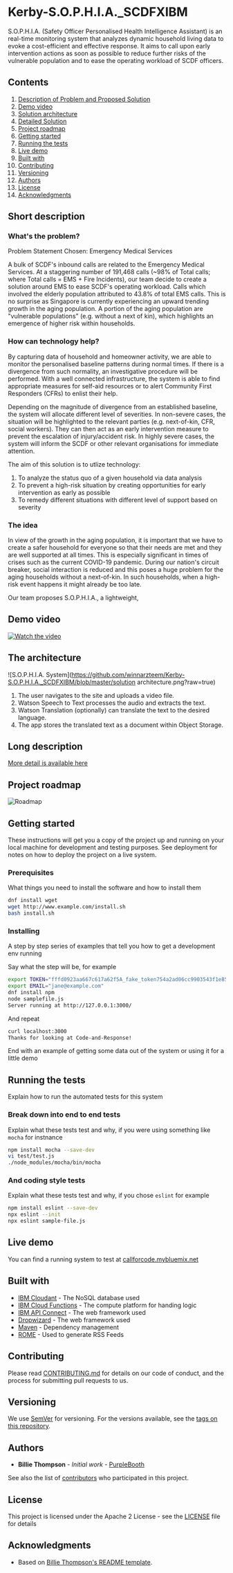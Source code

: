 # Kerby-S.O.P.H.I.A._SCDFXIBM
S.O.P.H.I.A. (Safety Officer Personalised Health Intelligence Assistant) is an real-time monitoring system that analyzes dynamic household living data to evoke a cost-efficient and effective response. It aims to call upon early intervention actions as soon as possible to reduce further risks of the vulnerable population and to ease the operating workload of SCDF officers.

## Contents

1. [Description of Problem and Proposed Solution](#short-description)
1. [Demo video](#demo-video)
1. [Solution architecture](#the-architecture)
1. [Detailed Solution](#long-description)
1. [Project roadmap](#project-roadmap)
1. [Getting started](#getting-started)
1. [Running the tests](#running-the-tests)
1. [Live demo](#live-demo)
1. [Built with](#built-with)
1. [Contributing](#contributing)
1. [Versioning](#versioning)
1. [Authors](#authors)
1. [License](#license)
1. [Acknowledgments](#acknowledgments)

## Short description

### What's the problem? 

Problem Statement Chosen: Emergency Medical Services

A bulk of SCDF's inbound calls are related to the Emergency Medical Services. At a staggering number of 191,468 calls (~98% of Total calls; where Total calls = EMS + Fire Incidents), our team decide to create a solution around EMS to ease SCDF's operating workload. Calls which involved the elderly population attributed to 43.8% of total EMS calls. This is no surprise as Singapore is currently experiencing an upward trending growth in the aging population. A portion of the aging population are "vulnerable populations" (e.g. without a next of kin), which highlights an emergence of higher risk within households.

### How can technology help?

By capturing data of household and homeowner activity, we are able to monitor the personalised baseline patterns during normal times. If there is a divergence from such normality, an investigative procedure will be performed. With a well connected infrastructure, the system is able to find appropriate measures for self-aid resources or to alert Community First Responders (CFRs) to enlist their help. 

Depending on the magnitude of divergence from an established baseline, the system will allocate different level of severities. In non-severe cases, the situation will be highlighted to the relevant parties (e.g. next-of-kin, CFR, social workers). They can then act as an early intervention measure to prevent the escalation of injury/accident risk. In highly severe cases, the system will inform the SCDF or other relevant organisations for immediate attention. 

The aim of this solution is to utlize technology:
1. To analyze the status quo of a given household via data analysis
2. To prevent a high-risk situation by creating opportunities for early intervention as early as possible
3. To remedy different situations with different level of support based on severity

### The idea

In view of the growth in the aging population, it is important that we have to create a safer household for everyone so that their needs are met and they are well supported at all times. This is especially significant in times of crises such as the current COVID-19 pandemic. During our nation's circuit breaker, social interaction is reduced and this poses a huge problem for the aging households without a next-of-kin. In such households, when a high-risk event happens it might already be too late.

Our team proposes S.O.P.H.I.A., a lightweight,

## Demo video

[![Watch the video](https://github.com/Code-and-Response/Liquid-Prep/blob/master/images/IBM-interview-video-image.png)](https://youtu.be/vOgCOoy_Bx0)

## The architecture

![S.O.P.H.I.A. System](https://github.com/winnarzteem/Kerby-S.O.P.H.I.A._SCDFXIBM/blob/master/solution architecture.png?raw=true)

1. The user navigates to the site and uploads a video file.
2. Watson Speech to Text processes the audio and extracts the text.
3. Watson Translation (optionally) can translate the text to the desired language.
4. The app stores the translated text as a document within Object Storage.

## Long description

[More detail is available here](DESCRIPTION.md)

## Project roadmap

![Roadmap](roadmap.jpg)

## Getting started

These instructions will get you a copy of the project up and running on your local machine for development and testing purposes. See deployment for notes on how to deploy the project on a live system.

### Prerequisites

What things you need to install the software and how to install them

```bash
dnf install wget
wget http://www.example.com/install.sh
bash install.sh
```

### Installing

A step by step series of examples that tell you how to get a development env running

Say what the step will be, for example

```bash
export TOKEN="fffd0923aa667c617a62f5A_fake_token754a2ad06cc9903543f1e85"
export EMAIL="jane@example.com"
dnf install npm
node samplefile.js
Server running at http://127.0.0.1:3000/
```

And repeat

```bash
curl localhost:3000
Thanks for looking at Code-and-Response!
```

End with an example of getting some data out of the system or using it for a little demo

## Running the tests

Explain how to run the automated tests for this system

### Break down into end to end tests

Explain what these tests test and why, if you were using something like `mocha` for instnance

```bash
npm install mocha --save-dev
vi test/test.js
./node_modules/mocha/bin/mocha
```

### And coding style tests

Explain what these tests test and why, if you chose `eslint` for example

```bash
npm install eslint --save-dev
npx eslint --init
npx eslint sample-file.js
```

## Live demo

You can find a running system to test at [callforcode.mybluemix.net](http://callforcode.mybluemix.net/)

## Built with

* [IBM Cloudant](https://cloud.ibm.com/catalog?search=cloudant#search_results) - The NoSQL database used
* [IBM Cloud Functions](https://cloud.ibm.com/catalog?search=cloud%20functions#search_results) - The compute platform for handing logic
* [IBM API Connect](https://cloud.ibm.com/catalog?search=api%20connect#search_results) - The web framework used
* [Dropwizard](http://www.dropwizard.io/1.0.2/docs/) - The web framework used
* [Maven](https://maven.apache.org/) - Dependency management
* [ROME](https://rometools.github.io/rome/) - Used to generate RSS Feeds

## Contributing

Please read [CONTRIBUTING.md](CONTRIBUTING.md) for details on our code of conduct, and the process for submitting pull requests to us.

## Versioning

We use [SemVer](http://semver.org/) for versioning. For the versions available, see the [tags on this repository](https://github.com/your/project/tags).

## Authors

* **Billie Thompson** - *Initial work* - [PurpleBooth](https://github.com/PurpleBooth)

See also the list of [contributors](https://github.com/Code-and-Response/Project-Sample/graphs/contributors) who participated in this project.

## License

This project is licensed under the Apache 2 License - see the [LICENSE](LICENSE) file for details

## Acknowledgments

* Based on [Billie Thompson's README template](https://gist.github.com/PurpleBooth/109311bb0361f32d87a2).
